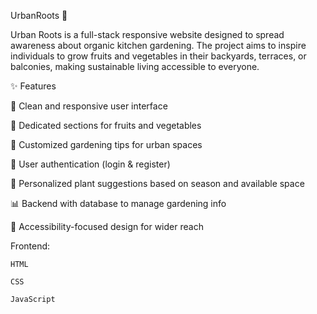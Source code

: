 UrbanRoots 🌿

Urban Roots is a full-stack responsive website designed to spread awareness about organic kitchen gardening. The project aims to inspire individuals to grow fruits and vegetables in their backyards, terraces, or balconies, making sustainable living accessible to everyone.

✨ Features

🌱 Clean and responsive user interface

🍎 Dedicated sections for fruits and vegetables

📝 Customized gardening tips for urban spaces

🔐 User authentication (login & register)

🌿 Personalized plant suggestions based on season and available space

📊 Backend with database to manage gardening info

🎯 Accessibility-focused design for wider reach

Frontend:

    HTML
    
    CSS
    
    JavaScript
